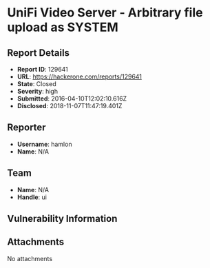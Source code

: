 # UniFi Video Server - Arbitrary file upload as SYSTEM

## Report Details
- **Report ID**: 129641
- **URL**: https://hackerone.com/reports/129641
- **State**: Closed
- **Severity**: high
- **Submitted**: 2016-04-10T12:02:10.616Z
- **Disclosed**: 2018-11-07T11:47:19.401Z

## Reporter
- **Username**: hamlon
- **Name**: N/A

## Team
- **Name**: N/A
- **Handle**: ui

## Vulnerability Information


## Attachments
No attachments
